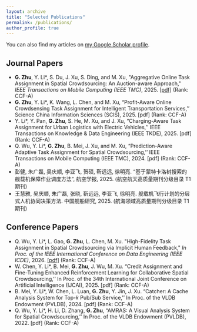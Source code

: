 ```yaml
---
layout: archive
title: "Selected Publications"
permalink: /publications/
author_profile: true
---
```


You can also find my articles on [my Google Scholar profile](https://scholar.google.com.hk/?hl=zh-CN).

## Journal Papers

- **G. Zhu**, Y. Li*, S. Du, J. Xu, S. Ding, and M. Xu, "Aggregative Online Task Assignment in Spatial Crowdsourcing: An Auction-aware Approach," *IEEE Transactions on Mobile Computing (IEEE TMC)*, 2025. [[pdf]](#) (Rank: CCF-A)
- **G. Zhu**, Y. Li*, K. Wang, L. Chen, and M. Xu, “Profit-Aware Online Crowdsensing Task Assignment for Intelligent Transportation Services,’’ Science China Information Sciences (SCIS), 2025. [pdf] (Rank: CCF-A)
- Y. Li*, Y. Pan, **G. Zhu**, S. He, M. Xu, and J. Xu, “Charging-Aware Task Assignment for Urban Logistics with Electric Vehicles,’’ IEEE Transactions on Knowledge & Data Engineering (IEEE TKDE), 2025. [pdf] (Rank: CCF-A)
- Q. Wu, Y. Li*, **G. Zhu**, B. Mei, J. Xu, and M. Xu, “Prediction-Aware Adaptive Task Assignment for Spatial Crowdsourcing,’’ IEEE Transactions on Mobile Computing (IEEE TMC), 2024. [pdf] (Rank: CCF-A)
- 彭健, 朱广磊, 吴庆顺, 李亚飞, 贺硕, 靳远远, 徐明亮. “基于蒙特卡洛树搜索的舰载机保障作业调度方法”, 航空学报, 2025. (航空航天高质量期刊分级目录 T1 期刊)
- 王慧雅, 吴庆顺, 朱广磊, 张晓, 靳远远, 李亚飞, 徐明亮. 舰载机飞行计划的分层式人机协同决策方法. 中国舰船研究, 2025. (航海领域高质量期刊分级目录 T1 期刊) 

## Conference Papers

- Q. Wu, Y. Li*, L. Gao, **G. Zhu**, L. Chen, M. Xu. "High-Fidelity Task Assignment in Spatial Crowdsourcing via Implicit Human Feedback," *In Proc. of the IEEE International Conference on Data Engineering (IEEE ICDE)*, 2026. [[pdf]](#) (Rank: CCF-A)
- W. Chen, Y. Li*, B. Mei, **G. Zhu**, J. Wu, M. Xu. “Credit Assignment and Fine-Tuning Enhanced Reinforcement Learning for Collaborative Spatial Crowdsourcing,’’ In Proc. of the 34th International Joint Conference on Artificial Intelligence (IJCAI), 2025. [pdf] (Rank: CCF-A)
- B. Mei, Y. Li*, W. Chen, L. Luan, **G. Zhu**, Y. Jin, J. Xu. “Catcher: A Cache Analysis System for Top-𝑘 Pub/Sub Service,’’ In Proc. of the VLDB Endowment (PVLDB), 2024. [pdf] (Rank: CCF-A)
- Q. Wu, Y. Li*, H. Li, D. Zhang, **G. Zhu**, “AMRAS: A Visual Analysis System for Spatial Crowdsourcing,’’ In Proc. of the VLDB Endowment (PVLDB), 2022. [pdf] (Rank: CCF-A)
